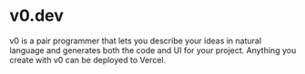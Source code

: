 # v0.dev
v0 is a pair programmer that lets you describe your ideas in natural language and generates both the code and UI for your project. Anything you create with v0 can be deployed to Vercel.
